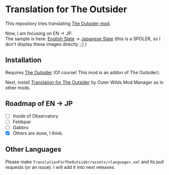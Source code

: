 # Translation for The Outsider

This repository tries translating [The Outsider mod](https://outerwildsmods.com/mods/theoutsider/).

Now, I am focusing on EN -> JP.  
The sample is here: [English Slate](fig/screenshot_slate_english.png) -> [Japanese Slate](fig/screenshot_slate_japanese.png) (this is a SPOLER, so I don't display these images directly ;;) )

## Installation

Requires [The Outsider](https://outerwildsmods.com/mods/theoutsider/) (Of course! This mod is an addon of The Outsider).

Next, install [Translation for The Outsider](https://outerwildsmods.com/mods/translationfortheoutsider/) by Outer Wilds Mod Manager as in other mods.

## Roadmap of EN -> JP

* [ ] Inside of Observatory
* [ ] Feldspar
* [ ] Gabbro
* [x] Others are done, I think.

## Other Languages

Please make `TranslationForTheOutsider/assets/<language>.xml` and its pull requests (or an issue). I will add it into next releases.
